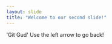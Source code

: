 ```yaml
---
layout: slide
title: "Welcome to our second slide!"
---
```

'Git Gud'
Use the left arrow to go back!